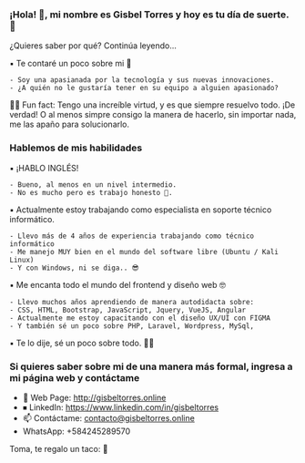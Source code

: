 ### ¡Hola! 👋, mi nombre es Gisbel Torres y hoy es tu día de suerte. 🙊
¿Quieres saber por qué? Continúa leyendo...

▪️ Te contaré un poco sobre mi 💙
```
- Soy una apasianada por la tecnología y sus nuevas innovaciones.
- ¿A quién no le gustaría tener en su equipo a alguien apasionado?
```
🤸‍♀️ Fun fact: Tengo una increíble virtud, y es que siempre resuelvo todo. ¡De verdad! 
O al menos simpre consigo la manera de hacerlo, sin importar nada, me las apaño para solucionarlo.

### Hablemos de mis habilidades
▪️ ¡HABLO INGLÉS!
```
- Bueno, al menos en un nivel intermedio.
- No es mucho pero es trabajo honesto 🤪. 
```
▪️  Actualmente estoy trabajando como especialista en soporte técnico informático.
```
- Llevo más de 4 años de experiencia trabajando como técnico informático
- Me manejo MUY bien en el mundo del software libre (Ubuntu / Kali Linux)
- Y con Windows, ni se diga.. 😎
```
▪️ Me encanta todo el mundo del frontend y diseño web 🤓
```
- Llevo muchos años aprendiendo de manera autodidacta sobre:
- CSS, HTML, Bootstrap, JavaScript, Jquery, VueJS, Angular
- Actualmente me estoy capacitando con el diseño UX/UI con FIGMA
- Y también sé un poco sobre PHP, Laravel, Wordpress, MySql, 
```
▪️ Te lo dije, sé un poco sobre todo. 💁‍♀️

### Si quieres saber sobre mi de una manera más formal, ingresa a mi página web y contáctame 
- 📍  Web Page: http://gisbeltorres.online
- ⏹ LinkedIn: https://www.linkedin.com/in/gisbeltorres
- 📫 Contáctame: contacto@gisbeltorres.online
- WhatsApp: +584245289570

Toma, te regalo un taco: 🌮
